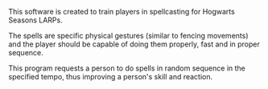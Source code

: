 This software is created to train players in spellcasting for Hogwarts Seasons LARPs.

The spells are specific physical gestures (similar to fencing movements) and the player should be capable of doing them properly, fast and in proper sequence.

This program requests a person to do spells in random sequence in the specified tempo, thus improving a person's skill and reaction.